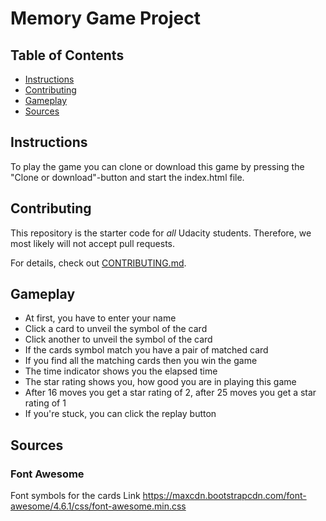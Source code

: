 # Memory Game Project

## Table of Contents

* [Instructions](#instructions)
* [Contributing](#contributing)
* [Gameplay](#gameplay)
* [Sources](#sources)

## Instructions

To play the game you can clone or download this game by pressing the "Clone or download"-button and start the index.html file.


## Contributing

This repository is the starter code for _all_ Udacity students. Therefore, we most likely will not accept pull requests.

For details, check out [CONTRIBUTING.md](CONTRIBUTING.md).

## Gameplay

- At first, you have to enter your name
- Click a card to unveil the symbol of the card
- Click another to unveil the symbol of the card
- If the cards symbol match you have a pair of matched card
- If you find all the matching cards then you win the game
- The time indicator shows you the elapsed time
- The star rating shows you, how good you are in playing this game
- After 16 moves you get a star rating of 2, after 25 moves you get a star rating of 1
- If you're stuck, you can click the replay button

## Sources
### Font Awesome
Font symbols for the cards
Link https://maxcdn.bootstrapcdn.com/font-awesome/4.6.1/css/font-awesome.min.css

